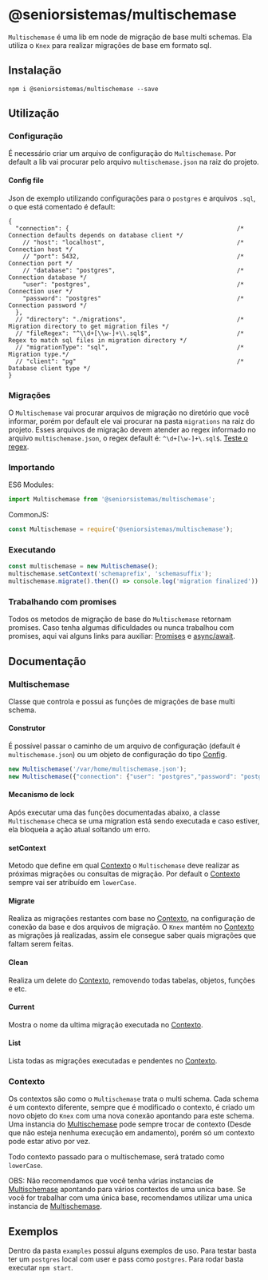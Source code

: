 # @seniorsistemas/multischemase

`Multischemase` é uma lib em node de migração de base multi schemas.
Ela utiliza o `Knex` para realizar migrações de base em formato sql.

## Instalação

```shell
npm i @seniorsistemas/multischemase --save
```

## Utilização

### Configuração

É necessário criar um arquivo de configuração do `Multischemase`. Por default a lib vai procurar pelo arquivo `multischemase.json` na raiz do projeto.

#### Config file

Json de exemplo utilizando configurações para o `postgres` e arquivos `.sql`, o que está comentado é default:

```jsonc
{
  "connection": {                                               /* Connection defaults depends on database client */
    // "host": "localhost",                                     /* Connection host */
    // "port": 5432,                                            /* Connection port */
    // "database": "postgres",                                  /* Connection database */
    "user": "postgres",                                         /* Connection user */
    "password": "postgres"                                      /* Connection password */
  },
  // "directory": "./migrations",                               /* Migration directory to get migration files */
  // "fileRegex": "^\\d+[\\w-]+\\.sql$",                        /* Regex to match sql files in migration directory */
  // "migrationType": "sql",                                    /* Migration type.*/
  // "client": "pg"                                             /* Database client type */
}
```

### Migrações

O `Multischemase` vai procurar arquivos de migração no diretório que você informar, porém por default ele vai procurar na pasta `migrations` na raiz do projeto. Esses arquivos de migração devem atender ao regex informado no arquivo `multischemase.json`, o regex default é: `^\d+[\w-]+\.sql$`. [Teste o regex](https://regex101.com/r/IAuURp/2/).

### Importando

ES6 Modules:

```javascript
import Multischemase from '@seniorsistemas/multischemase';
```

CommonJS:

```javascript
const Multischemase = require('@seniorsistemas/multischemase');
```

### Executando

```javascript
const multischemase = new Multischemase();
multischemase.setContext('schemaprefix', 'schemasuffix');
multischemase.migrate().then(() => console.log('migration finalized')).catch(err => console.error(err));
```

### Trabalhando com promises

Todos os metodos de migração de base do `Multischemase` retornam promises. Caso tenha algumas dificuldades ou nunca trabalhou com promises, aqui vai alguns links para auxiliar: [Promises](https://developer.mozilla.org/pt-BR/docs/Learn/JavaScript/Asynchronous/Promises) e [async/await](https://developer.mozilla.org/en-US/docs/Learn/JavaScript/Asynchronous/Async_await).

## Documentação

### Multischemase

Classe que controla e possui as funções de migrações de base multi schema.

#### Construtor

É possível passar o caminho de um arquivo de configuração (default é `multischemase.json`) ou um objeto de configuração do tipo [Config](#config_file).

```javascript
new Multischemase('/var/home/multischemase.json');
new Multischemase({"connection": {"user": "postgres","password": "postgres"}});
```

#### Mecanismo de lock

Após executar uma das funções documentadas abaixo, a classe `Multischemase` checa se uma migration está sendo executada e caso estiver, ela bloqueia a ação atual soltando um erro.

#### setContext

Metodo que define em qual [Contexto](#contexto) o `Multischemase` deve realizar as próximas migrações ou consultas de migração. Por default o [Contexto](#contexto) sempre vai ser atribuído em `lowerCase`.

#### Migrate

Realiza as migrações restantes com base no [Contexto](#contexto), na configuração de conexão da base e dos arquivos de migração. O `Knex` mantém no [Contexto](#contexto) as migrações já realizadas, assim ele consegue saber quais migrações que faltam serem feitas.

#### Clean

Realiza um delete do [Contexto](#contexto), removendo todas tabelas, objetos, funções e etc.

#### Current

Mostra o nome da ultima migração executada no [Contexto](#contexto).

#### List

Lista todas as migrações executadas e pendentes no [Contexto](#contexto).

### Contexto

Os contextos são como o `Multischemase` trata o multi schema. Cada schema é um contexto diferente, sempre que é modificado o contexto, é criado um novo objeto do `Knex` com uma nova conexão apontando para este schema. Uma instancia do [Multischemase](#multischemase) pode sempre trocar de contexto (Desde que não esteja nenhuma execução em andamento), porém só um contexto pode estar ativo por vez.

Todo contexto passado para o multischemase, será tratado como `lowerCase`.

OBS: Não recomendamos que você tenha várias instancias de [Multischemase](#multischemase) apontando para vários contextos de uma unica base. Se você for trabalhar com uma única base, recomendamos utilizar uma unica instancia de [Multischemase](#multischemase).

## Exemplos

Dentro da pasta `examples` possui alguns exemplos de uso. Para testar basta ter um `postgres` local com user e pass como `postgres`. Para rodar basta executar `npm start`.
